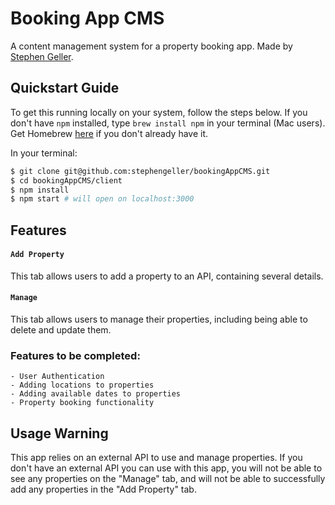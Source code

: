 # Booking App CMS

A content management system for a property booking app. Made by [Stephen Geller](http://www.stephengeller.co.uk).

## Quickstart Guide

To get this running locally on your system, follow the steps below. If you don't have `npm` installed, type `brew install npm` in your terminal (Mac users). Get Homebrew [here](https://brew.sh/) if you don't already have it.

In your terminal:

```bash
$ git clone git@github.com:stephengeller/bookingAppCMS.git
$ cd bookingAppCMS/client
$ npm install
$ npm start # will open on localhost:3000
```

## Features

#### `Add Property`

This tab allows users to add a property to an API, containing several details.

#### `Manage`

This tab allows users to manage their properties, including being able to delete and update them.

### Features to be completed:

    - User Authentication
    - Adding locations to properties
    - Adding available dates to properties
    - Property booking functionality

## Usage Warning

This app relies on an external API to use and manage properties. If you don't have an external API you can use with this app, you will not be able to see any properties on the "Manage" tab, and will not be able to successfully add any properties in the "Add Property" tab.
